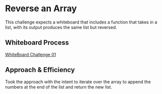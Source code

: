 # Reverse an Array
This challenge expects a whiteboard that includes a function that takes in a list, with its output produces the same list but reversed.

## Whiteboard Process
[WhiteBoard Challenge 01](whiteboard-challenge-1.png)

## Approach & Efficiency
Took the approach with the intent to iterate over the array to append the numbers at the end of the list and return the new list.
